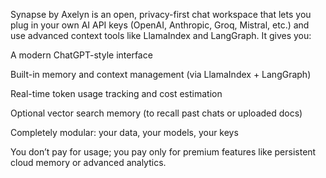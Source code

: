 Synapse by Axelyn is an open, privacy-first chat workspace that lets you plug in your own AI API keys (OpenAI, Anthropic, Groq, Mistral, etc.) and use advanced context tools like LlamaIndex and LangGraph.
It gives you:

A modern ChatGPT-style interface

Built-in memory and context management (via LlamaIndex + LangGraph)

Real-time token usage tracking and cost estimation

Optional vector search memory (to recall past chats or uploaded docs)

Completely modular: your data, your models, your keys

You don’t pay for usage; you pay only for premium features like persistent cloud memory or advanced analytics.
